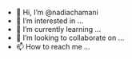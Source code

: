 - 👋 Hi, I’m @nadiachamani
- 👀 I’m interested in ...
- 🌱 I’m currently learning ...
- 💞️ I’m looking to collaborate on ...
- 📫 How to reach me ...

<!---
nadiachamani/nadiachamani is a ✨ special ✨ repository because its `README.md` (this file) appears on your GitHub profile.
You can click the Preview link to take a look at your changes.
--->
